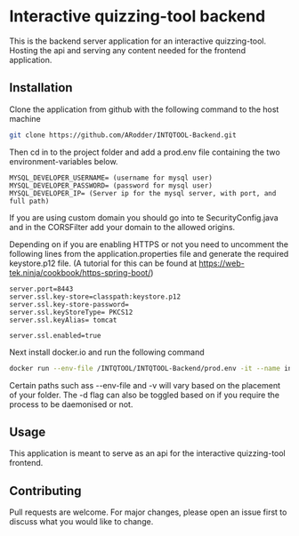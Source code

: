 # Interactive quizzing-tool backend
This is the backend server application for an interactive quizzing-tool.
Hosting the api and serving any content needed for the frontend application.

## Installation
Clone the application from github with the following command to the host machine
```bash
git clone https://github.com/ARodder/INTQTOOL-Backend.git
```
Then cd in to the project folder and add a prod.env file containing the two environment-variables below.
```env
MYSQL_DEVELOPER_USERNAME= (username for mysql user)
MYSQL_DEVELOPER_PASSWORD= (password for mysql user)
MYSQL_DEVELOPER_IP= (Server ip for the mysql server, with port, and full path)
```

If you are using custom domain you should go into te SecurityConfig.java and in the CORSFilter add your domain to the 
allowed origins.

Depending on if you are enabling HTTPS or not you need to uncomment the following lines from the application.properties
file and generate the required keystore.p12 file. (A tutorial for this can be found at 
https://web-tek.ninja/cookbook/https-spring-boot/) 
```properties
server.port=8443
server.ssl.key-store=classpath:keystore.p12
server.ssl.key-store-password=
server.ssl.keyStoreType= PKCS12
server.ssl.keyAlias= tomcat

server.ssl.enabled=true
```

Next install docker.io and run the following command
```bash
docker run --env-file /INTQTOOL/INTQTOOL-Backend/prod.env -it --name intqtool-backend -d -p 8443:8443 -v /INTQTOOL/INTQTOOL-Backend:/usr/src/mymaven -w /usr/src/mymaven maven mvn spring-boot:run
```

Certain paths such ass --env-file and -v will vary based on the placement of your folder. The -d flag can also be toggled
based on if you require the process to be daemonised or not.

## Usage
This application is meant to serve as an api for the interactive quizzing-tool frontend.

## Contributing
Pull requests are welcome. For major changes, please open an issue first to discuss what you would like to change.
